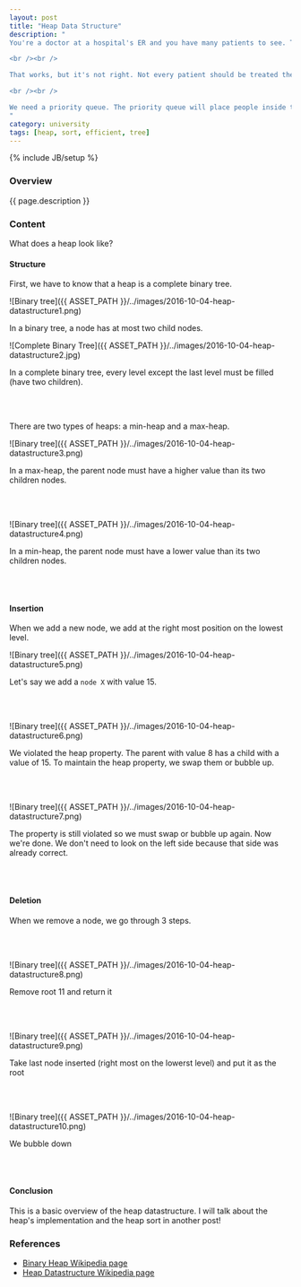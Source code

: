 ```yaml
---
layout: post
title: "Heap Data Structure"
description: "
You're a doctor at a hospital's ER and you have many patients to see. There are too many patients to see, so you decide to make a queue program. The patients put in their names in the program and they get added to the end of the queue.

<br /><br />

That works, but it's not right. Not every patient should be treated the same. In the event that one patient has a stomach ache while another has a gunshot wound, this system would give them priority on a first come first serve basis.

<br /><br />

We need a priority queue. The priority queue will place people inside the queue based on their priority. A patient with a gunshot wound has more priority than someone who has a stomach ache. How do we make a priority queue? It's implemented as a heap data structure.
"
category: university
tags: [heap, sort, efficient, tree]
---
```

{% include JB/setup %}

<!-- Overview -->
<h3>Overview</h3>

{{ page.description }}

<!-- Content -->
<h3>Content</h3>

What does a heap look like?

<h4>Structure</h4>

First, we have to know that a heap is a complete binary tree.

![Binary tree]({{ ASSET_PATH }}/../images/2016-10-04-heap-datastructure1.png)

In a binary tree, a node has at most two child nodes.

![Complete Binary Tree]({{ ASSET_PATH }}/../images/2016-10-04-heap-datastructure2.jpg)

In a complete binary tree, every level except the last level must be filled (have two children).

<br/><br/>

There are two types of heaps: a min-heap and a max-heap. 

![Binary tree]({{ ASSET_PATH }}/../images/2016-10-04-heap-datastructure3.png)

In a max-heap, the parent node must have a higher value than its two children nodes. 

<br/><br/>

![Binary tree]({{ ASSET_PATH }}/../images/2016-10-04-heap-datastructure4.png)

In a min-heap, the parent node must have a lower value than its two children nodes.




<br/><br/>

<h4>Insertion</h4>

When we add a new node, we add at the right most position on the lowest level. 

![Binary tree]({{ ASSET_PATH }}/../images/2016-10-04-heap-datastructure5.png)

Let's say we add a `node X` with value 15.


<br/><br/>

![Binary tree]({{ ASSET_PATH }}/../images/2016-10-04-heap-datastructure6.png)

We violated the heap property. The parent with value 8 has a child with a value of 15. To maintain the heap property, we swap them or bubble up.


<br/><br/>

![Binary tree]({{ ASSET_PATH }}/../images/2016-10-04-heap-datastructure7.png)

The property is still violated so we must swap or bubble up again. Now we're done. We don't need to look on the left side because that side was already correct.



<br/><br/>

<h4>Deletion</h4>

When we remove a node, we go through 3 steps.

<br/><br/>

![Binary tree]({{ ASSET_PATH }}/../images/2016-10-04-heap-datastructure8.png)

Remove root 11 and return it


<br/><br/>

![Binary tree]({{ ASSET_PATH }}/../images/2016-10-04-heap-datastructure9.png)

Take last node inserted (right most on the lowerst level) and put it as the root


<br/><br/>

![Binary tree]({{ ASSET_PATH }}/../images/2016-10-04-heap-datastructure10.png)

We bubble down


<br/><br/>

<h4>Conclusion</h4>

This is a basic overview of the heap datastructure. I will talk about the heap's implementation and the heap sort in another post!

<!-- References -->
<h3>References</h3>

- [Binary Heap Wikipedia page](https://en.wikipedia.org/wiki/Binary_heap)
- [Heap Datastructure Wikipedia page](https://en.wikipedia.org/wiki/Heap_(data_structure))
